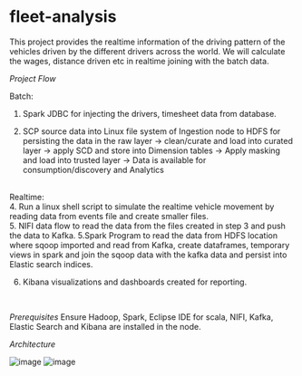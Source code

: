 # fleet-analysis
This project provides the realtime information of the driving pattern of the vehicles driven by the different drivers across the world. We will calculate the wages, distance driven etc in realtime joining with the batch data.

*Project Flow*

Batch:<br />

1. Spark JDBC for injecting the drivers, timesheet data from database.<br />

2. SCP source data into Linux file system of Ingestion node to HDFS for persisting the data in the raw
layer -> clean/curate and load into curated layer -> apply SCD and store into Dimension tables -> Apply
masking and load into trusted layer -> Data is available for consumption/discovery and Analytics
<br />
Realtime:<br />
4. Run a linux shell script to simulate the realtime vehicle movement by reading data from events file
and create smaller files.
<br />
5. NIFI data flow to read the data from the files created in step 3 and push the data to Kafka.
5.Spark Program to read the data from HDFS location where sqoop imported and read from Kafka,
create dataframes, temporary views in spark and join the sqoop data with the kafka data and persist
into Elastic search indices.<br />

6. Kibana visualizations and dashboards created for reporting.
<br />

*Prerequisites*
Ensure Hadoop, Spark, Eclipse IDE for scala, NIFI, Kafka, Elastic Search and Kibana are installed in the
node.

*Architecture*

![image](https://github.com/japn3et/fleet-analysis/assets/140784801/ed66ebd2-a17c-482b-a4d8-8cc0b78c1688)
![image](https://github.com/japn3et/fleet-analysis/assets/140784801/5f3c3521-8476-4a76-b5fd-50ea801e4bf6)
